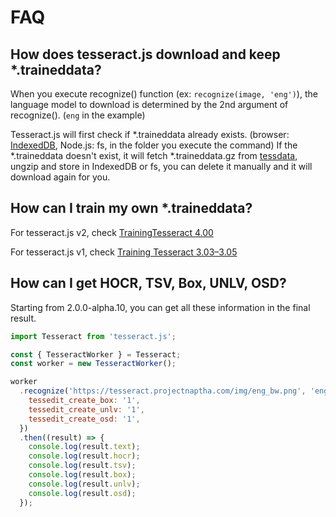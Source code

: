 FAQ
===

## How does tesseract.js download and keep \*.traineddata?

When you execute recognize() function (ex: `recognize(image, 'eng')`), the language model to download is determined by the 2nd argument of recognize(). (`eng` in the example)

Tesseract.js will first check if \*.traineddata already exists. (browser: [IndexedDB](https://developer.mozilla.org/en-US/docs/Web/API/IndexedDB_API), Node.js: fs, in the folder you execute the command) If the \*.traineddata doesn't exist, it will fetch \*.traineddata.gz from [tessdata](https://github.com/naptha/tessdata), ungzip and store in IndexedDB or fs, you can delete it manually and it will download again for you.

## How can I train my own \*.traineddata?

For tesseract.js v2, check [TrainingTesseract 4.00](https://github.com/tesseract-ocr/tesseract/wiki/TrainingTesseract-4.00)

For tesseract.js v1, check [Training Tesseract 3.03–3.05](https://github.com/tesseract-ocr/tesseract/wiki/Training-Tesseract-3.03%E2%80%933.05)

## How can I get HOCR, TSV, Box, UNLV, OSD?

Starting from 2.0.0-alpha.10, you can get all these information in the final result.

```javascript
import Tesseract from 'tesseract.js';

const { TesseractWorker } = Tesseract;
const worker = new TesseractWorker();

worker
  .recognize('https://tesseract.projectnaptha.com/img/eng_bw.png', 'eng', {
    tessedit_create_box: '1',
    tessedit_create_unlv: '1',
    tessedit_create_osd: '1',
  })
  .then((result) => {
    console.log(result.text);
    console.log(result.hocr);
    console.log(result.tsv);
    console.log(result.box);
    console.log(result.unlv);
    console.log(result.osd);
  });
```
